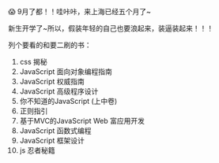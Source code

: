 😱 9月了都！！哇咔咔，来上海已经五个月了~

新生开学了~所以，假装年轻的自己也要浪起来，装逼装起来！！！

列个要看的和要二刷的书：

1. css 揭秘
1. JavaScript 面向对象编程指南
1. JavaScript 权威指南
1. JavaScript 高级程序设计
1. 你不知道的JavaScript (上中卷)
1. 正则指引
1. 基于MVC的JavaScript Web 富应用开发
1. JavaScript 函数式编程
1. JavaScript 框架设计
1. js 忍者秘籍
